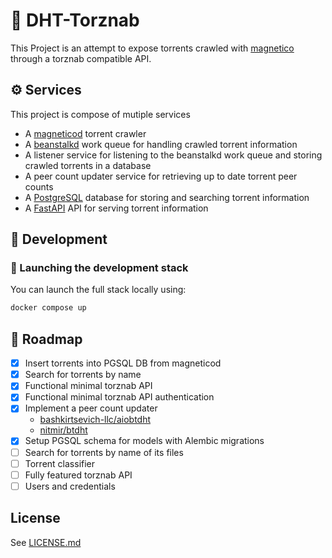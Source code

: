 # 🐛 DHT-Torznab

This Project is an attempt to expose torrents crawled with [magnetico](https://github.com/boramalper/magnetico) through a torznab compatible API.

## ⚙️ Services

This project is compose of mutiple services
- A [magneticod](https://github.com/boramalper/magnetico) torrent crawler
- A [beanstalkd](https://beanstalkd.github.io/) work queue for handling crawled torrent information
- A listener service for listening to the beanstalkd work queue and storing crawled torrents in a database
- A peer count updater service for retrieving up to date torrent peer counts
- A [PostgreSQL](https://www.postgresql.org/) database for storing and searching torrent information
- A [FastAPI](https://fastapi.tiangolo.com/) API for serving torrent information 


## 🧪 Development

### 🚀 Launching the development stack

You can launch the full stack locally using:

```bash
docker compose up
```

## 🔮 Roadmap

- [x] Insert torrents into PGSQL DB from magneticod
- [x] Search for torrents by name
- [x] Functional minimal torznab API
- [x] Functional minimal torznab API authentication
- [x] Implement a peer count updater
  - [bashkirtsevich-llc/aiobtdht](https://github.com/bashkirtsevich-llc)
  - [nitmir/btdht](https://github.com/nitmir/btdht)
- [x] Setup PGSQL schema for models with Alembic migrations
- [ ] Search for torrents by name of its files
- [ ] Torrent classifier
- [ ] Fully featured torznab API
- [ ] Users and credentials

## License

See [LICENSE.md](LICENSE.md)